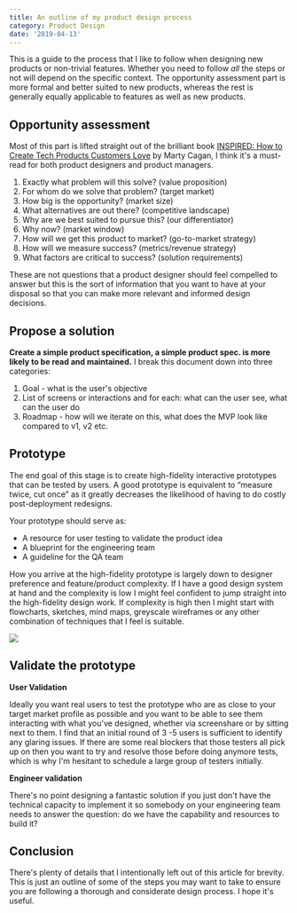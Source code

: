 ```yaml
---
title: An outline of my product design process
category: Product Design
date: '2019-04-13'
---
```

This is a guide to the process that I like to follow when designing new products or non-trivial features. Whether you need to follow _all_ the steps or not will depend on the specific context. The opportunity assessment part is more formal and better suited to new products, whereas the rest is generally equally applicable to features as well as new products.

## Opportunity assessment
Most of this part is lifted straight out of the brilliant book [INSPIRED: How to Create Tech Products Customers Love](https://svpg.com/inspired-how-to-create-products-customers-love/) by Marty Cagan, I think it's a must-read for both product designers and product managers.
1. Exactly what problem will this solve? (value proposition)
2. For whom do we solve that problem? (target market)
3. How big is the opportunity? (market size)
4. What alternatives are out there? (competitive landscape)
5. Why are we best suited to pursue this? (our differentiator)
6. Why now? (market window)
7. How will we get this product to market? (go-to-market strategy)
8. How will we measure success? (metrics/revenue strategy)
9. What factors are critical to success? (solution requirements)

These are not questions that a product designer should feel compelled to answer but this is the sort of information that you want to have at your disposal so that you can make more relevant and informed design decisions.
## Propose a solution

**Create a simple product specification, a simple product spec. is more likely to be read and maintained.** I break this document down into three categories:

1. Goal - what is the user's objective
2. List of screens or interactions and for each: what can the user see, what can the user do
3. Roadmap - how will we iterate on this, what does the MVP look like compared to v1, v2 etc.

## Prototype

The end goal of this stage is to create high-fidelity interactive prototypes that can be tested by users. A good prototype is equivalent to “measure twice, cut once” as it greatly decreases the likelihood of having to do costly post-deployment redesigns.

Your prototype should serve as:
- A resource for user testing to validate the product idea
- A blueprint for the engineering team
- A guideline for the QA team

How you arrive at the high-fidelity prototype is largely down to designer preference and feature/product complexity. If I have a good design system at hand and the complexity is low I might feel confident to jump straight into the high-fidelity design work. If complexity is high then I might start with flowcharts, sketches, mind maps, greyscale wireframes or any other combination of techniques that I feel is suitable.


![](/images/wireframe-to-final.png)

## Validate the prototype

**User Validation**

Ideally you want real users to test the prototype who are as close to your target market profile as possible and you want to be able to see them interacting with what you've designed, whether via screenshare or by sitting next to them. I find that an initial round of 3 -5 users is sufficient to identify any glaring issues. If there are some real blockers that those testers all pick up on then you want to try and resolve those before doing anymore tests, which is why I'm hesitant to schedule a large group of testers initially.


**Engineer validation**

There's no point designing a fantastic solution if you just don't have the technical capacity to implement it so somebody on your engineering team needs to answer the question: do we have the capability and resources to build it?

## Conclusion

There's plenty of details that I intentionally left out of this article for brevity. This is just an outline of some of the steps you may want to take to ensure you are following a thorough and considerate design process. I hope it's useful.
